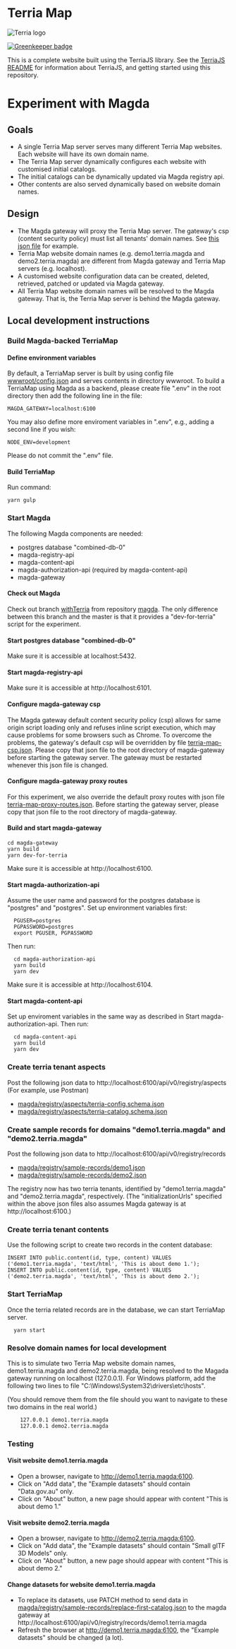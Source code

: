 Terria Map
==========

![Terria logo](terria-logo.png "Terria logo")

[![Greenkeeper badge](https://badges.greenkeeper.io/TerriaJS/TerriaMap.svg)](https://greenkeeper.io/)

This is a complete website built using the TerriaJS library. See the [TerriaJS README](https://github.com/TerriaJS/TerriaJS) for information about TerriaJS, and getting started using this repository.

# Experiment with Magda
## Goals
* A single Terria Map server serves many different Terria Map websites. Each website will have its own domain name.
* The Terria Map server dynamically configures each website with customised initial catalogs.
* The initial catalogs can be dynamically updated via Magda registry api.
* Other contents are also served dynamically based on website domain names.

## Design
* The Magda gateway will proxy the Terria Map server. The gateway's csp (content security policy) must list all tenants'
  domain names.  See [this json file](magda/gateway/config/terria-map-csp.json) for example.
* Terria Map website domain names (e.g. demo1.terria.magda and demo2.terria.magda) are different from Magda gateway and
  Terria Map servers (e.g. localhost).
* A customised website configuration data can be created, deleted, retrieved, patched or updated via Magda gateway.
* All Terria Map website domain names will be resolved to the Magda gateway. That is, the Terria Map server is behind
  the Magda gateway.

## Local development instructions
### Build Magda-backed TerriaMap
#### Define environment variables
By default, a TerriaMap server is built by using config file [wwwroot/config.json](wwwroot/config) and serves contents
in directory wwwroot. To build a TerriaMap using Magda as a backend, please create file ".env" in the root directory
then add the following line in the file:
```
MAGDA_GATEWAY=localhost:6100
```
You may also define more enviroment variables in ".env", e.g., adding a second line if you wish:
```
NODE_ENV=development
```
Please do not commit the ".env" file.

#### Build TerriaMap
Run command:
```
yarn gulp
```

### Start Magda
The following Magda components are needed:
* postgres database "combined-db-0"
* magda-registry-api
* magda-content-api
* magda-authorization-api (required by magda-content-api)
* magda-gateway

#### Check out Magda
Check out branch [withTerria](https://github.com/magda-io/magda/tree/withTerria) from repository 
[magda](https://github.com/magda-io/magda.git). The only difference between this branch and the master is that it
provides a "dev-for-terria" script for the experiment.

#### Start postgres database "combined-db-0"
Make sure it is accessible at localhost:5432.

#### Start magda-registry-api
Make sure it is accessible at http://localhost:6101.

#### Configure magda-gateway csp
The  Magda gateway default content security policy (csp) allows for same origin script loading only and refuses 
inline script execution, which may cause problems for some browsers such as Chrome. To overcome the problems, the
gateway's default csp will be overridden by file [terria-map-csp.json](magda/gateway/config/terria-map-csp.json). 
Please copy that json file to the root directory of magda-gateway before starting the gateway server. The gateway
must be restarted whenever this json file is changed.

#### Configure magda-gateway proxy routes
For this experiment, we also override the default proxy routes with json file
[terria-map-proxy-routes.json](magda/gateway/config/terria-map-proxy-routes.json). Before starting the gateway server,
please copy that json file to the root directory of magda-gateway.

#### Build and start magda-gateway
  ```
  cd magda-gateway
  yarn build
  yarn dev-for-terria
  ```
Make sure it is accessible at http://localhost:6100.

#### Start magda-authorization-api
Assume the user name and password for the postgres database is "postgres" and "postgres". Set up environment variables first:
```
  PGUSER=postgres
  PGPASSWORD=postgres
  export PGUSER, PGPASSWORD
```
Then run:
```
  cd magda-authorization-api
  yarn build
  yarn dev
```
Make sure it is accessible at http://localhost:6104.

#### Start magda-content-api
Set up enviroment variables in the same way as described in Start magda-authorization-api. Then run:
```
  cd magda-content-api
  yarn build
  yarn dev
```

### Create terria tenant aspects
Post the following json data to http://localhost:6100/api/v0/registry/aspects (For example, use Postman)
* [magda/registry/aspects/terria-config.schema.json](magda/registry/aspects/terria-config.schema.json)
* [magda/registry/aspects/terria-catalog.schema.json](magda/registry/aspects/terria-catalog.schema.json)

### Create sample records for domains "demo1.terria.magda" and "demo2.terria.magda"
Post the following json data to http://localhost:6100/api/v0/registry/records
* [magda/registry/sample-records/demo1.json](magda/registry/sample-records/demo1.json)
* [magda/registry/sample-records/demo2.json](magda/registry/sample-records/demo2.json)

The registry now has two terria tenants, identified by "demo1.terria.magda" and "demo2.terria.magda", respectively.
(The "initializationUrls" specified within the above json files also assumes Magda gateway is at http://localhost:6100.)

### Create terria tenant contents
Use the following script to create two records in the content database:
```
INSERT INTO public.content(id, type, content) VALUES ('demo1.terria.magda', 'text/html', 'This is about demo 1.');
INSERT INTO public.content(id, type, content) VALUES ('demo2.terria.magda', 'text/html', 'This is about demo 2.');
```

### Start TerriaMap
Once the terria related records are in the database, we can start TerriaMap server.
  ```
    yarn start
  ```

### Resolve domain names for local development
This is to simulate two Terria Map website domain names, demo1.terria.magda and demo2.terria.magda, being resolved to
the Magada gateway running on localhost (127.0.0.1). For Windows platform, add the following two lines to file 
"C:\Windows\System32\drivers\etc\hosts". 

(You should remove them from the file should you want to navigate to these two domains in the real world.)
```
    127.0.0.1 demo1.terria.magda
    127.0.0.1 demo2.terria.magda
```

### Testing
#### Visit website demo1.terria.magda
* Open a browser, navigate to http://demo1.terria.magda:6100.
* Click on "Add data", the "Example datasets" should contain "Data.gov.au" only.
* Click on "About" button, a new page should appear with content "This is about demo 1."

#### Visit website demo2.terria.magda
* Open a browser, navigate to http://demo2.terria.magda:6100.
* Click on "Add data", the "Example datasets" should contain "Small glTF 3D Models" only.
* Click on "About" button, a new page should appear with content "This is about demo 2."

#### Change datasets for website demo1.terria.magda
* To replace its datasets, use PATCH method to send data in [magda/registry/sample-records/replace-first-catalog.json](magda/registry/sample-records/replace-first-catalog.json) to the magda gateway at http://localhost:6100/api/v0/registry/records/demo1.terria.magda
* Refresh the browser at http://demo1.terria.magda:6100, the "Example datasets" should be changed (a lot). 
